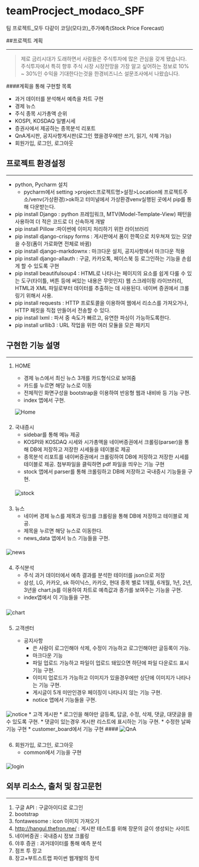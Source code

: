 # teamProcject_modaco_SPF
팀 프로젝트_모두 다같이 코딩(모다코)_주가예측(Stock Price Forecast)



##프로젝트 계획

------------
> 제로 금리시대가 도래하면서 사람들은 주식투자에 많은 관심을 갖게 됐습니다. 
> 주식투자에서 특히 향후 주식 시장 시장전망을 가장 알고 싶어하는 정보로  10% ~ 30%인 수익을 
> 기대한다는것을 한경비즈니스 설문조사에서 나왔습니다.
 
####계획을 통해 구현할 목록
* 과거 데이터를 분석해서 예측을 차트 구현
* 경제 뉴스 
* 주식 종목 시가총액 순위
* KOSPI, KOSDAQ 일별시세 
* 증권사에서 제공하는 종목분석 리포트 
* QnA게시판, 공지사항게시판(로그인 했을경우에만 쓰기, 읽기, 삭제 가능)
* 회원가입, 로그인, 로그아웃

 
## 프로젝트 환경설정

-----------------------
* python, Pycharm 설치
    * pycharm에서 setting >project:프로젝트명>설정>Location에 프로젝트주소/venv(가상환경)>ok하고 터미널에서 가상환경venv실행된 곳에서 pip를 통해 다운받는다.
* pip install Django : python 프레임워크, MTV(Model-Template-View) 패턴을 사용하여  더 적은 코드로 더 신속하게 개발
* pip install Pillow :파이썬에 이미지 처리하기 위한 라이브러리
* pip install django-crispy forms : 게시판에서 폼이 한쪽으로 치우쳐져 있는 모양을 수정(폼이 가로화면 전체로 바뀜)
* pip install django-markdownx : 마크다운 설치, 공지사항에서 마크다운 적용
* pip install django-allauth : 구글, 카카오톡, 페이스북 등 로그인하는 기능을 손쉽게 할 수 있도록 구현
* pip install beautifulsoup4 : HTML로 나타나는 페이지의 요소를 쉽게 다룰 수 있는 도구(타이틀, 버튼 등에 써있는 내용은 무엇인지)
웹 스크레이핑 라이브러리, HTML과 XML 파일로부터 데이터를 추출하는 데 사용된다. 네이버 증권에서 크롤링기 위해서 사용.
* pip install requests : HTTP 프로토콜을 이용하여 웹에서 리소스를 가져오거나, HTTP 패킷을 직접 만들어서 전송할 수 있다.
* pip install lxml : 파서 중 속도가 빠르고, 유연한 파싱이 가능하도록한다.
* pip install urllib3 : URL 작업을 위한 여러 모듈을 모은 패키지
    

## 구현한 기능 설명

-----------------------
1. HOME
    * 경제 뉴스에서 최신 뉴스 3개를 카드형식으로 보여줌 
    * 카드를 누르면 해당 뉴스로 이동
    * 전체적인 화면구성을 bootstrap을 이용하여 반응형 웹과 내비바 등 기능 구현.  
    * index 앱에서 구현.
    

   ![Home](https://user-images.githubusercontent.com/86580625/128129753-88c450e6-73a3-4206-9587-978dd3b2d636.jpg)

###
2. 국내증시
    * sidebar를 통해 메뉴 제공
    * KOSPI와 KOSDAQ 시세와 시가총액을 네이버증권에서 크롤링(parser)을 통해 DB에 저장하고
    저장한 시세들을 테이블로 제공
    * 종목분석 리포트를 네이버증권에서 크롤링하여 DB에 저장하고 저장한 시세를 테이블로 제공. 
      첨부파일을 클릭하면 pdf 파일을 띄우는 기능 구현
    * stock 앱에서 parser를 통해 크롤링하고 DB에 저장하고 국내증시 기능들을 구현.  
    ####
   ![stock](https://user-images.githubusercontent.com/86580625/128130046-0868f7a2-b6bd-463a-bcac-308e546ff638.jpg)  

###
3. 뉴스
    * 네이버 경제 뉴스를 제목과 링크를 크롤링을 통해 DB에 저장하고 테이블로 제공.
    * 제목을 누르면 해당 뉴스로 이동한다.
    * news_data 앱에서 뉴스 기능들을 구현.
    ####
![news](https://user-images.githubusercontent.com/86580625/128130168-4c204a8b-7e68-4d0a-a962-743add886db2.jpg)

###
4. 주식분석
    * 주식 과거 데이터에서 예측 결과를 분석한 테이터를 json으로 저장
    * 삼성, LG, 카카오, sk 하이닉스, 카카오, 현대 종목 별로 
      1개월, 6개월, 1년, 2년, 3년을 chart.js를 이용하여
      차트로 예측값과 종가를 보여주는 기능을 구현.
    * index앱에서 이 기능들을 구현.
    #####
![chart](https://user-images.githubusercontent.com/86580625/128130665-68ffe940-7c6b-481b-9860-2e0af6e84e4c.jpg)

###  
5. 고객센터
    * 공지사항
      * 쓴 사람이 로그인해야 삭제, 수정이 가능하고 로그인해야만 글등록이 가능.
      * 마크다운 기능
      * 파일 업로드 가능하고 파일이 업로드 돼있으면 하단에 파일 다운로드 표시 기능 구현.
      * 이미지 업로드가 가능하고 이미지가 있을경우에만 상단에 이미지가 나타나는 기능 구현.
      * 게시글이 5개 미만인경우 페이징이 나타나지 않는 기능 구현.
      * notice 앱에서 기능들을 구현.
    
    ####
![notice](https://user-images.githubusercontent.com/86580625/128130788-0e9ad5f6-e384-4dde-a711-e38d1692cb67.jpg)
    * 고객 게시판
      * 로그인을 해야만 글등록, 답글, 수정, 삭제, 댓글, 대댓글을 쓸 수 있도록 구현.
      * 댓글이 있는경우 게시판 리스트에 표시하는 기능 구현.
      * 수정한 날짜 기능 구현
      * customer_board에서 기능 구현
    ####
![QnA](https://user-images.githubusercontent.com/86580625/128130844-88700b5f-1d6c-4a89-a4c4-27156cc0b9fc.jpg)

###    
6. 회원가입, 로그인, 로그아웃
    * common에서 기능을 구현
   #### 
![login](https://user-images.githubusercontent.com/86580625/128131004-386674d2-330f-424d-b599-8a4cfce09e87.jpg)


## 외부 리소스, 출처 및 참고문헌
________
1. 구글 API : 구글아이디로 로그인
2. bootstrap
3. fontawesome : icon 이미지 가져오기
4. http://hangul.thefron.me/ : 게시판 테스트를 위해 장문의 글이 생성되는 사이트
4. 네이버증권 : 국내증시 정보 크롤링
5. 야후 증권 : 과거데이터를 통해 예측 분석
6. 점프 투 장고
7. 장고+부트스트랩 파이썬 웹개발의 정석
    


